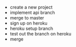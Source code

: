 
- create a new project
- implement api branch
- merge to master
- sign up on heroku
- heroku setup branch
- test out the branch on heroku
- merge

